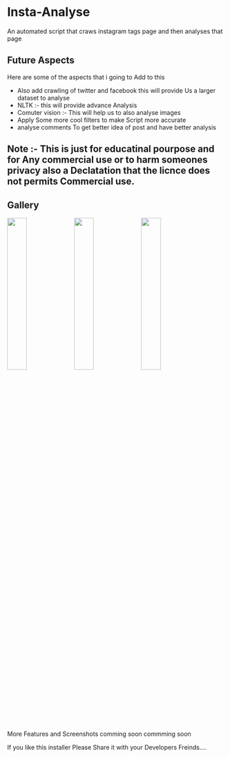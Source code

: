 # Insta-Analyse

An automated script that craws instagram tags page and then analyses that page


## Future Aspects 


Here are some of the aspects that i going to Add to this

* Also add crawling of twitter and facebook this will provide Us a larger dataset to analyse
* NLTK :- this will provide advance Analysis
* Comuter vision :- This will help us to also analyse images
* Apply Some more cool filters to make Script more accurate
* analyse comments To get better idea of post and have better analysis


## Note :- This is just for educatinal pourpose and for Any commercial use or to harm someones privacy also a Declatation that the licnce does not permits Commercial use.



## Gallery

<img src="https://git-images.myedukit.com/insta-analyse/1.png" width="30%"></img> <img src="https://git-images.myedukit.com/insta-analyse/2.png" width="30%"></img> <img src="https://git-images.myedukit.com/insta-analyse/3.png" width="30%"></img>

More Features and Screenshots comming soon commming soon


If you like this installer Please Share it with your Developers Freinds....
